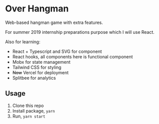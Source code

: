 # Over Hangman

Web-based hangman game with extra features.

For summer 2019 internship preparations purpose which I will use React.

Also for learning:

- React + Typescript and SVG for component
- React hooks, all components here is functional component
- Mobx for state management
- Tailwind CSS for styling
- ~~Now~~ Vercel for deployment
- Splitbee for analytics

## Usage

1. Clone this repo
2. Install package, `yarn`
3. Run, `yarn start`
